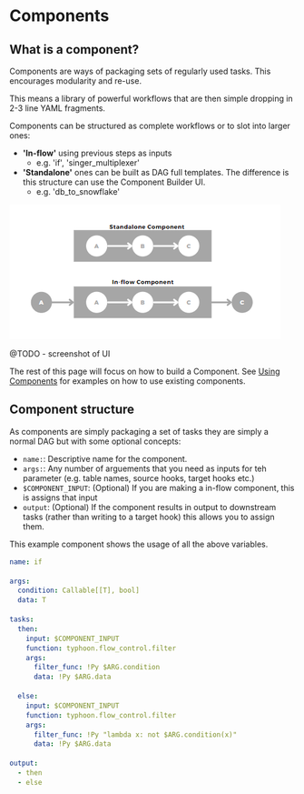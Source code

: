# Components

## What is a component?

Components are ways of packaging sets of regularly used tasks. This encourages modularity and re-use. 

This means a library of powerful workflows that are then simple dropping in  2-3 line YAML fragments.

Components can be structured as complete workflows or to slot into larger ones:

- **'In-flow'** using previous steps as inputs 
    - e.g. 'if', 'singer_multiplexer' 
- **'Standalone'** ones can be built as DAG full templates. The difference is this structure can use the Component Builder UI.   
    - e.g. 'db_to_snowflake'

<img src="../img/component-descriptor.png">

 @TODO - screenshot of UI

The rest of this page will focus on how to build a Component. See [Using Components][1] for examples on how to use existing components.

## Component structure

As components are simply packaging a set of tasks they are simply a normal DAG but with some optional concepts:

- `name:`:    Descriptive name for the component.
- `args:`:    Any number of arguements that you need as inputs for teh parameter (e.g. table names, source hooks, target hooks etc.)
- `$COMPONENT_INPUT`:  (Optional) If you are making a in-flow component, this is assigns that input 
- `output`:    (Optional) If the component results in output to downstream tasks (rather than writing to a target hook) this allows you to assign them.   

This example component shows the usage of all the above variables. 

```yaml
name: if

args:
  condition: Callable[[T], bool]
  data: T

tasks:
  then:
    input: $COMPONENT_INPUT
    function: typhoon.flow_control.filter
    args:
      filter_func: !Py $ARG.condition
      data: !Py $ARG.data

  else:
    input: $COMPONENT_INPUT
    function: typhoon.flow_control.filter
    args:
      filter_func: !Py "lambda x: not $ARG.condition(x)"
      data: !Py $ARG.data

output:
  - then
  - else

```



[1]:../getting-started/using-components.md